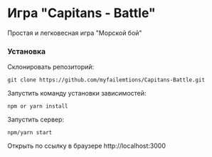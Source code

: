 Игра "Capitans - Battle"
=====================

Простая и легковесная игра "Морской бой"

### Установка

Склонировать репозиторий:

```
git clone https://github.com/myfailemtions/Capitans-Battle.git
```

Запустить команду установки зависимостей:

```
npm or yarn install
```

Запустить сервер:

```
npm/yarn start
```

Открыть по ссылку в браузере http://localhost:3000